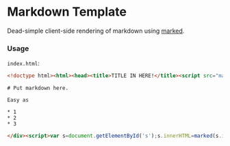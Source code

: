 # Markdown Template

Dead-simple client-side rendering of markdown using [marked](https://github.com/chjj/marked).

### Usage

`index.html`:

```html
<!doctype html><html><head><title>TITLE IN HERE!</title><script src="marked.js"></script><style>body{margin:0 auto;max-width:750px;padding:30px}a{color:#696}a:hover{text-decoration:none}em{color:#666}pre{white-space:pre-wrap}code{background:#ececec}hr{border:1px solid #ddd}</style></head><body><div id="s">
```
```
# Put markdown here. 

Easy as

* 1
* 2
* 3
```
```html
</div><script>var s=document.getElementById('s');s.innerHTML=marked(s.innerHTML);</script></body></html>
```
